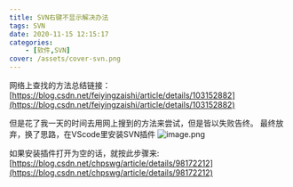 ```yaml
---
title: SVN右键不显示解决办法
tags: SVN
date: 2020-11-15 12:15:17
categories: 
    - [软件,SVN]
cover: /assets/cover-svn.png
---
```

网络上查找的方法总结链接：[https://blog.csdn.net/feiyingzaishi/article/details/103152882](https://blog.csdn.net/feiyingzaishi/article/details/103152882)

但是花了我一天的时间去用网上搜到的方法来尝试，但是皆以失败告终。
最终放弃，换了思路，在VScode里安装SVN插件
![image.png](1.png)

如果安装插件打开为空的话，就按此步骤来:[https://blog.csdn.net/chpswg/article/details/98172212](https://blog.csdn.net/chpswg/article/details/98172212)